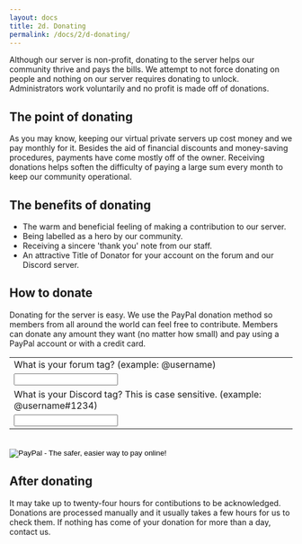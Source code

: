 ```yaml
---
layout: docs
title: 2d. Donating
permalink: /docs/2/d-donating/
---
```

Although our server is non-profit, donating to the server helps our community thrive and pays the bills.
We attempt to not force donating on people and nothing on our server requires donating to unlock.
Administrators work voluntarily and no profit is made off of donations.

## The point of donating
As you may know, keeping our virtual private servers up cost money and we pay monthly for it.
Besides the aid of financial discounts and money-saving procedures, payments have come mostly off of the owner.
Receiving donations helps soften the difficulty of paying a large sum every month to keep our community operational.

## The benefits of donating
* The warm and beneficial feeling of making a contribution to our server.
* Being labelled as a hero by our community.
* Receiving a sincere 'thank you' note from our staff.
* An attractive Title of Donator for your account on the forum and our Discord server.

## How to donate
Donating for the server is easy.
We use the PayPal donation method so members from all around the world can feel free to contribute.
Members can donate any amount they want (no matter how small) and pay using a PayPal account or with a credit card.
<br>
<form action="https://www.paypal.com/cgi-bin/webscr" method="post" target="_top">
<input type="hidden" name="cmd" value="_donations">
<input type="hidden" name="business" value="FWM82LFV53MKE">
<input type="hidden" name="lc" value="US">
<input type="hidden" name="item_name" value="Shadow.GA">
<input type="hidden" name="button_subtype" value="services">
<input type="hidden" name="currency_code" value="USD">
<input type="hidden" name="bn" value="PP-BuyNowBF:btn_buynowCC_LG.gif:NonHosted">
<table>
<tr><td><input type="hidden" name="on0" value="What is your forum tag?">What is your forum tag? (example: @username)</td></tr><tr><td><input type="text" name="os0" maxlength="200"></td></tr>
<tr><td><input type="hidden" name="on1" value="What is your Discord tag?">What is your Discord tag? This is case sensitive. (example: @username#1234)</td></tr><tr><td><input type="text" name="os1" maxlength="200"></td></tr>
</table>
<br>
<input type="image" src="https://www.paypalobjects.com/en_US/i/btn/btn_donateCC_LG.gif" border="0" name="submit" alt="PayPal - The safer, easier way to pay online!">
<img alt="" border="0" src="https://www.paypalobjects.com/en_US/i/scr/pixel.gif" width="1" height="1">
</form>

## After donating
It may take up to twenty-four hours for contibutions to be acknowledged.
Donations are processed manually and it usually takes a few hours for us to check them.
If nothing has come of your donation for more than a day, contact us.
